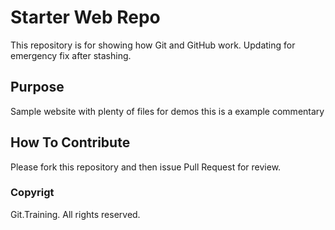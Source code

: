 # Starter Web Repo

This repository is for showing how Git and GitHub work.
Updating for emergency fix after stashing.

## Purpose

Sample website with plenty of files for demos
this is a example commentary

## How To Contribute

Please fork this repository  and then issue Pull Request for
review.

### Copyrigt

Git.Training. All rights reserved.
